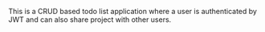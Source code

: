 This is a CRUD based todo list application where a user is authenticated by JWT and can also share project with other users.
